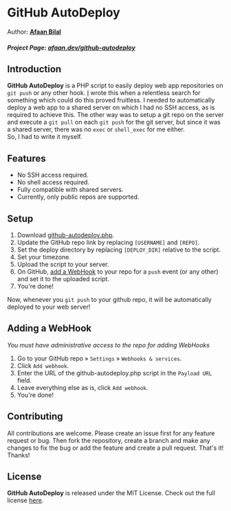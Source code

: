 GitHub AutoDeploy
==============

Author: **[Afaan Bilal](https://afaan.dev)**  

##### Project Page: [afaan.dev/github-autodeploy](https://afaan.dev/github-autodeploy)

## Introduction
**GitHub AutoDeploy** is a PHP script to easily deploy web app repositories on `git push` or 
any other hook. [I][1] wrote this when a relentless search for something which could do this proved 
fruitless. I needed to automatically deploy a web app to a shared server on which I had no SSH 
access, as is required to achieve this. The other way was to setup a git repo on the server and 
execute a `git pull` on each `git push` for the git server, but since it was a shared server, 
there was no `exec` or `shell_exec` for me either.  
So, I had to write it myself. 

## Features
- No SSH access required.
- No shell access required.
- Fully compatible with shared servers.
- Currently, only public repos are supported.

## Setup
1. Download [github-autodeploy.php](github-autodeploy.php).
2. Update the GitHub repo link by replacing `[USERNAME]` and `[REPO]`.
3. Set the deploy directory by replacing `[DEPLOY_DIR]` relative to the script.
4. Set your timezone.
5. Upload the script to your server.
6. On GitHub, [add a WebHook][1] to your repo for a `push` event (or any other) and
set it to the uploaded script.
7. You're done!

Now, whenever you `git push` to your github repo, it will be automatically deployed
to your web server!

## Adding a WebHook
*You must have administrative access to the repo for adding WebHooks*

1. Go to your GitHub repo &raquo; `Settings` &raquo; `Webhooks & services`.  
2. Click `Add webhook`.  
3. Enter the URL of the github-autodeploy.php script in the `Payload URL` field.  
4. Leave everything else as is, click `Add webhook`.  
5. You're done!  

## Contributing
All contributions are welcome. Please create an issue first for any feature request
or bug. Then fork the repository, create a branch and make any changes to fix the bug 
or add the feature and create a pull request. That's it!
Thanks!

## License
**GitHub AutoDeploy** is released under the MIT License.
Check out the full license [here](LICENSE).

[1]: #adding-a-webhook "Adding a WebHook"
